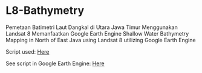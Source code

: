 # L8-Bathymetry
Pemetaan Batimetri Laut Dangkal di Utara Jawa Timur Menggunakan Landsat 8 Memanfaatkan Google Earth Engine
Shallow Water Bathymetry Mapping in North of East Java using Landsat 8 utilizing Google Earth Engine

Script used:
[Here](https://github.com/Questtttt/L8-Bathymetry/blob/main/l8-bathymetry.txt)

See script in Google Earth Engine:
[Here](https://code.earthengine.google.com/1419d0404a6310f0572197ff87b3665d)
